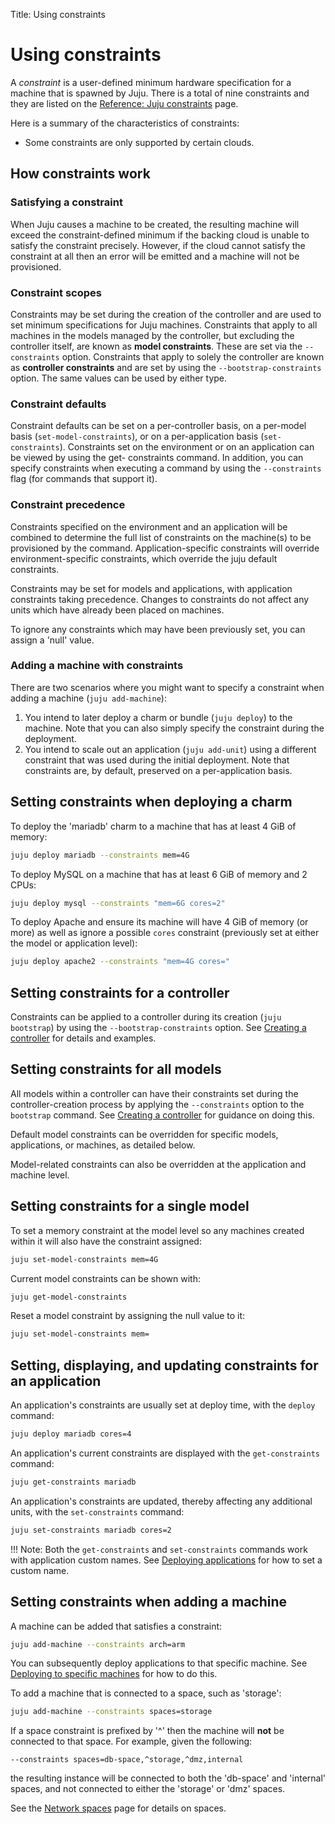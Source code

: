 Title: Using constraints

# Using constraints

A *constraint* is a user-defined minimum hardware specification for a machine
that is spawned by Juju. There is a total of nine constraints and they are
listed on the [Reference: Juju constraints][reference-constraints] page.

Here is a summary of the characteristics of constraints:

 - Some constraints are only supported by certain clouds.

## How constraints work

### Satisfying a constraint

When Juju causes a machine to be created, the resulting machine will exceed the
constraint-defined minimum if the backing cloud is unable to satisfy the
constraint precisely. However, if the cloud cannot satisfy the constraint at
all then an error will be emitted and a machine will not be provisioned.

### Constraint scopes

Constraints may be set during the creation of the controller and are used to
set minimum specifications for Juju machines. Constraints that apply to all
machines in the models managed by the controller, but excluding the controller
itself, are known as **model constraints**. These are set via the
`--constraints` option. Constraints that apply to solely the controller are
known as **controller constraints** and are set by using the
`--bootstrap-constraints` option. The same values can be used by either type.

### Constraint defaults

Constraint defaults can be set on a per-controller basis, on a per-model basis
(`set-model-constraints`), or on a per-application basis (`set-constraints`).
Constraints set on the environment or on an application can be viewed by using
the get- constraints command. In addition, you can specify constraints when
executing a command by using the `--constraints` flag (for commands that
support it).

### Constraint precedence 

Constraints specified on the environment and an application will be combined to
determine the full list of constraints on the machine(s) to be provisioned by
the command. Application-specific constraints will override environment-specific
constraints, which override the juju default constraints.

Constraints may be set for models and
applications, with application constraints taking precedence. Changes to
constraints do not affect any units which have already been placed on machines.

To ignore any constraints which may have been previously set, you can assign a 
'null' value. 

### Adding a machine with constraints

There are two scenarios where you might want to specify a constraint when
adding a machine (`juju add-machine`):

 1. You intend to later deploy a charm or bundle (`juju deploy`) to the
    machine. Note that you can also simply specify the constraint during the
    deployment.
 1. You intend to scale out an application (`juju add-unit`) using a different
    constraint that was used during the initial deployment. Note that
    constraints are, by default, preserved on a per-application basis.

## Setting constraints when deploying a charm

To deploy the 'mariadb' charm to a machine that has at least 4 GiB of memory:
  
```bash
juju deploy mariadb --constraints mem=4G
```

To deploy MySQL on a machine that has at least 6 GiB of memory and 2 CPUs:
  
```bash
juju deploy mysql --constraints "mem=6G cores=2"
```

To deploy Apache and ensure its machine will have 4 GiB of memory (or more) as
well as ignore a possible `cores` constraint (previously set at either the
model or application level):
  
```bash
juju deploy apache2 --constraints "mem=4G cores=" 
```
    
## Setting constraints for a controller

Constraints can be applied to a controller during its creation
(`juju bootstrap`) by using the `--bootstrap-constraints` option. See
[Creating a controller][controllers-creating] for details and examples.

## Setting constraints for all models

All models within a controller can have their constraints set during the
controller-creation process by applying the `--constraints` option to the
`bootstrap` command. See [Creating a controller][controllers-creating] for
guidance on doing this.

Default model constraints can be overridden for specific models, applications,
or machines, as detailed below.

Model-related constraints can also be overridden at the application and machine
level.

## Setting constraints for a single model

To set a memory constraint at the model level so any machines created within it
will also have the constraint assigned:
  
```bash
juju set-model-constraints mem=4G
```

Current model constraints can be shown with:

```bash
juju get-model-constraints
```

Reset a model constraint by assigning the null value to it:
 
```bash
juju set-model-constraints mem=
```

## Setting, displaying, and updating constraints for an application

An application's constraints are usually set at deploy time, with the `deploy`
command:
  
```bash
juju deploy mariadb cores=4
```

An application's current constraints are displayed with the `get-constraints`
command:
 
```bash
juju get-constraints mariadb
```

An application's constraints are updated, thereby affecting any additional
units, with the `set-constraints` command:
  
```bash
juju set-constraints mariadb cores=2
```

!!! Note:
    Both the `get-constraints` and `set-constraints` commands work with
    application custom names. See [Deploying applications][charms-deploying]
    for how to set a custom name.
    
## Setting constraints when adding a machine

A machine can be added that satisfies a constraint:

```bash 
juju add-machine --constraints arch=arm
```

You can subsequently deploy applications to that specific machine. See
[Deploying to specific machines][charms-deploying-to-option] for how to do
this.

To add a machine that is connected to a space, such as 'storage':

```bash 
juju add-machine --constraints spaces=storage
```

If a space constraint is prefixed by '^' then the machine will **not** be
connected to that space. For example, given the following:

```no-highlight
--constraints spaces=db-space,^storage,^dmz,internal
```

the resulting instance will be connected to both the 'db-space' and 'internal'
spaces, and not connected to either the 'storage' or 'dmz' spaces.

See the [Network spaces][network-spaces] page for details on spaces.


<!-- LINKS -->

[charms-deploying]: ./charms-deploying.html
[controllers-creating]: ./controllers-creating.html
[network-spaces]: ./network-spaces.html
[charms-deploying-to-option]: ./charms-deploying.html#deploying-to-specific-machines
[reference-constraints]: ./reference-constraints.html
